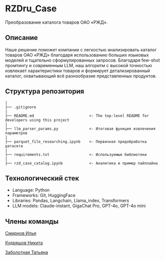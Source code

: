 # RZDru_Case

Преобразование каталога товаров ОАО «РЖД».

## Описание

Наше решение поможет компании с легкостью анализировать каталог товаров ОАО «РЖД» благодаря использованию больших языковых моделей и тщательно сформулированных запросов. Благодаря few-shot промтингу и современным LLM, наш алгоритм с высокой точностью извлекает характеристики товаров и формирует детализированный каталог, охватывающий всё разнообразие представленных продуктов.

## Структура репозитория
```
|
├── .gitignore
|
├── README.md                         <- The top-level README for developers using this project
|
├── llm_parser_params.py              <- Итоговая функция извлечения параметров
|
├── parquet_file_researching.ipynb    <- Первичная предобработка датасета
|
├── requirements.txt                  <- Используемые библиотеки
|
├── rzd_case_catalog.ipynb            <- Аналитика и пример пайплайна
```

## Технологический стек

- Language: Python
- Frameworks: Git, HuggingFace
- Libraries: Pandas, Langchain, Llama_index, Transformers
- LLM models: Claude-instant, GigaChat Pro, GPT-4o, GPT-4o mini

## Члены команды

[Смирнов Илья](https://t.me/wsdonbtw)

[Кудряшов Никита](https://t.me/meoskis)

[Заболотная Татьяна](https://t.me/tanushaaz)
